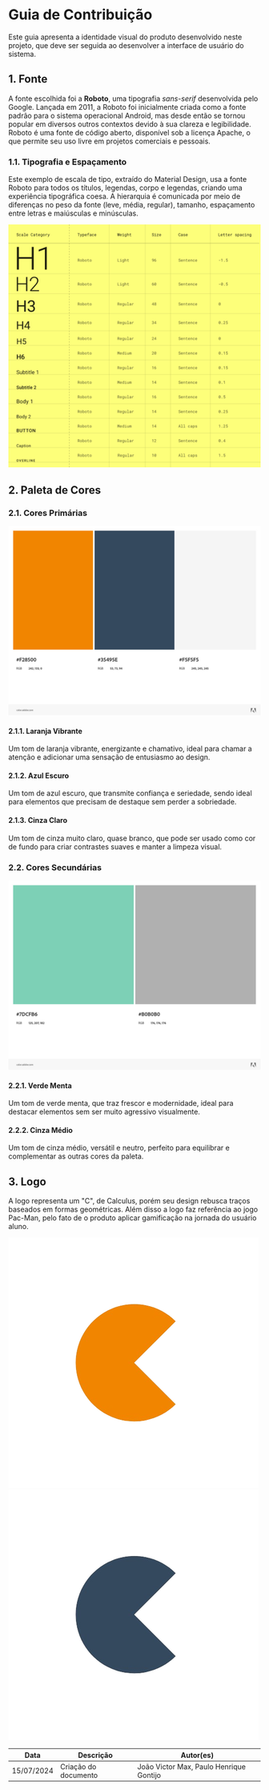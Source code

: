 # Guia de Contribuição

Este guia apresenta a identidade visual do produto desenvolvido neste projeto, que deve ser seguida ao desenvolver a interface de usuário do sistema.

## 1. Fonte

A fonte escolhida foi a __Roboto__, uma tipografia _sans-serif_ desenvolvida pelo Google. Lançada em 2011, a Roboto foi inicialmente criada como a fonte padrão para o sistema operacional Android, mas desde então se tornou popular em diversos outros contextos devido à sua clareza e legibilidade.
Roboto é uma fonte de código aberto, disponível sob a licença Apache, o que permite seu uso livre em projetos comerciais e pessoais.

### 1.1. Tipografia e Espaçamento

Este exemplo de escala de tipo, extraído do Material Design, usa a fonte Roboto para todos os títulos, legendas, corpo e legendas, criando uma experiência tipográfica coesa. A hierarquia é comunicada por meio de diferenças no peso da fonte (leve, média, regular), tamanho, espaçamento entre letras e maiúsculas e minúsculas.

![Tipografia](../assets/tipografia.png)


## 2. Paleta de Cores

### 2.1. Cores Primárias

![Cores Primarias](../assets/Primary-Color-Theme.jpeg)


#### 2.1.1. Laranja Vibrante
Um tom de laranja vibrante, energizante e chamativo, ideal para chamar a atenção e adicionar uma sensação de entusiasmo ao design.

#### 2.1.2. Azul Escuro
Um tom de azul escuro, que transmite confiança e seriedade, sendo ideal para elementos que precisam de destaque sem perder a sobriedade.

#### 2.1.3. Cinza Claro 
Um tom de cinza muito claro, quase branco, que pode ser usado como cor de fundo para criar contrastes suaves e manter a limpeza visual.

### 2.2. Cores Secundárias

![Cores Secundarias](../assets/Secundary-Color-Theme.jpeg)

#### 2.2.1. Verde Menta
Um tom de verde menta, que traz frescor e modernidade, ideal para destacar elementos sem ser muito agressivo visualmente.

#### 2.2.2. Cinza Médio
Um tom de cinza médio, versátil e neutro, perfeito para equilibrar e complementar as outras cores da paleta.

## 3. Logo
A logo representa um "C", de Calculus, porém seu design rebusca traços baseados em formas geométricas. Além disso a logo faz referência ao jogo Pac-Man, pelo fato de o produto aplicar gamificação na jornada do usuário aluno.


![Logo 1](../assets/calculus-logo1.png)
![Logo 2](../assets/calculus-logo2.png)


|**Data**|**Descrição**|**Autor(es)**|
|--------|-------------|--------------|
|15/07/2024| Criação do documento | João Victor Max, Paulo Henrique Gontijo |




